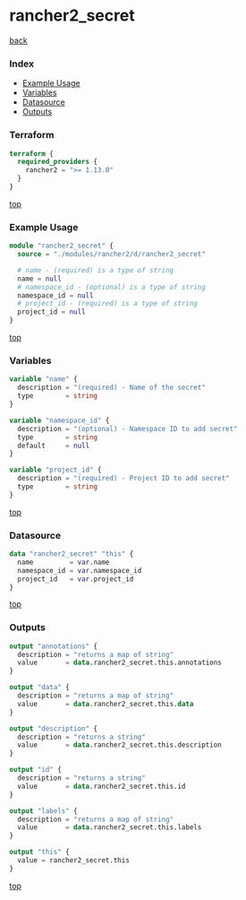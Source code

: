 # rancher2_secret

[back](../rancher2.md)

### Index

- [Example Usage](#example-usage)
- [Variables](#variables)
- [Datasource](#datasource)
- [Outputs](#outputs)

### Terraform

```terraform
terraform {
  required_providers {
    rancher2 = ">= 1.13.0"
  }
}
```

[top](#index)

### Example Usage

```terraform
module "rancher2_secret" {
  source = "./modules/rancher2/d/rancher2_secret"

  # name - (required) is a type of string
  name = null
  # namespace_id - (optional) is a type of string
  namespace_id = null
  # project_id - (required) is a type of string
  project_id = null
}
```

[top](#index)

### Variables

```terraform
variable "name" {
  description = "(required) - Name of the secret"
  type        = string
}

variable "namespace_id" {
  description = "(optional) - Namespace ID to add secret"
  type        = string
  default     = null
}

variable "project_id" {
  description = "(required) - Project ID to add secret"
  type        = string
}
```

[top](#index)

### Datasource

```terraform
data "rancher2_secret" "this" {
  name         = var.name
  namespace_id = var.namespace_id
  project_id   = var.project_id
}
```

[top](#index)

### Outputs

```terraform
output "annotations" {
  description = "returns a map of string"
  value       = data.rancher2_secret.this.annotations
}

output "data" {
  description = "returns a map of string"
  value       = data.rancher2_secret.this.data
}

output "description" {
  description = "returns a string"
  value       = data.rancher2_secret.this.description
}

output "id" {
  description = "returns a string"
  value       = data.rancher2_secret.this.id
}

output "labels" {
  description = "returns a map of string"
  value       = data.rancher2_secret.this.labels
}

output "this" {
  value = rancher2_secret.this
}
```

[top](#index)
